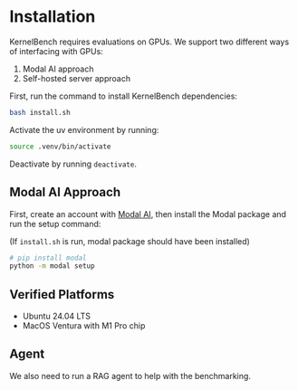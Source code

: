 # Installation

KernelBench requires evaluations on GPUs. We support two different ways of interfacing with GPUs:
1. Modal AI approach
2. Self-hosted server approach

First, run the command to install KernelBench dependencies:

```bash
bash install.sh
```

Activate the uv environment by running:
```bash
source .venv/bin/activate
```

Deactivate by running `deactivate`.

## Modal AI Approach

First, create an account with [Modal AI](http://modal.com/login), then install the Modal package and run the setup command:

(If `install.sh` is run, modal package should have been installed)
```bash
# pip install modal
python -m modal setup
```

## Verified Platforms

- Ubuntu 24.04 LTS
- MacOS Ventura with M1 Pro chip

## Agent

We also need to run a RAG agent to help with the benchmarking.

